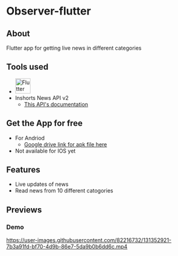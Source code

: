 # Observer-flutter

## About

Flutter app for getting live news in different categories

## Tools used

 - <img src="https://img.icons8.com/color/452/flutter.png" alt="Flutter" width="40" height="40"/>
 - Inshorts News API v2
   - [This API's documentation](https://github.com/sumitkolhe/inshorts-api-v2)

## Get the App for free
 - For Andriod
    - [Google drive link for apk file here](https://drive.google.com/file/d/13UHQdl7WvLy6MtsX0Tjh4IMrCGk-DPJg/view?usp=sharing)
 - Not available for IOS yet

## Features
- Live updates of news
- Read news from 10 different catogories 

## Previews

### Demo




https://user-images.githubusercontent.com/82216732/131352921-7b3a91fd-bf70-4d9b-86e7-5da9b0b6dd6c.mp4

